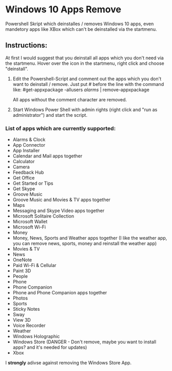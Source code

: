 # Windows 10 Apps Remove

Powershell Skript which deinstalles / removes Windows 10 apps, 
even mandetory apps like XBox which can't be deinstalled via the startmenu.

## Instructions:

At first I would suggest that you deinstall all apps which you don't need via the startmenu.
Hover over the icon in the startmenu, right click and choose "deinstall".

1. Edit the Powershell-Script and comment out the apps which you don't want to deinstall / remove.
   Just put # before the line with the command like:
   #get-appxpackage -allusers *alarms* | remove-appxpackage
   
   All apps without the comment character are removed.
   
2. Start Windows Power Shell with admin rights (right click and "run as administrator") and start the script.


### List of apps which are currently supported: ###

- Alarms & Clock
- App Connector
- App Installer
- Calendar and Mail apps together
- Calculator
- Camera
- Feedback Hub
- Get Office
- Get Started or Tips
- Get Skype
- Groove Music
- Groove Music and Movies & TV apps together
- Maps
- Messaging and Skype Video apps together
- Microsoft Solitaire Collection
- Microsoft Wallet
- Microsoft Wi-Fi
- Money
- Money, News, Sports and Weather apps together (I like the weather app, you can remove news, sports, money and reinstall the weather app)
- Movies & TV
- News
- OneNote
- Paid Wi-Fi & Cellular
- Paint 3D
- People
- Phone
- Phone Companion
- Phone and Phone Companion apps together
- Photos
- Sports
- Sticky Notes
- Sway
- View 3D
- Voice Recorder
- Weather
- Windows Holographic
- Windows Store (DANGER - Don't remove, maybe you want to install apps? and it's needed for updates)
- Xbox


I **strongly** adivse against removing the Windows Store App.







